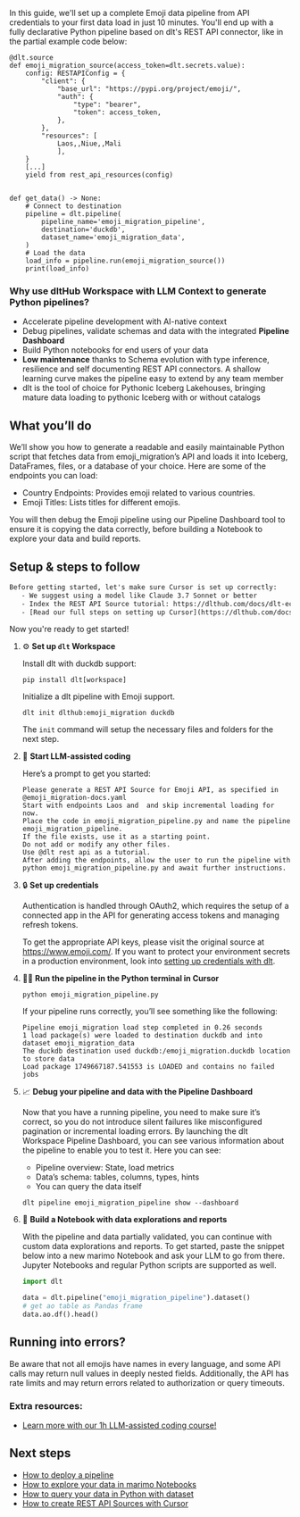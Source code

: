 In this guide, we'll set up a complete Emoji data pipeline from API credentials to your first data load in just 10 minutes. You'll end up with a fully declarative Python pipeline based on dlt's REST API connector, like in the partial example code below:

```python-outcome
@dlt.source
def emoji_migration_source(access_token=dlt.secrets.value):
    config: RESTAPIConfig = {
        "client": {
            "base_url": "https://pypi.org/project/emoji/",
            "auth": {
                "type": "bearer",
                "token": access_token,
            },
        },
        "resources": [
            Laos,,Niue,,Mali
            ],
    }
    [...]
    yield from rest_api_resources(config)


def get_data() -> None:
    # Connect to destination
    pipeline = dlt.pipeline(
        pipeline_name='emoji_migration_pipeline',
        destination='duckdb',
        dataset_name='emoji_migration_data', 
    )
    # Load the data
    load_info = pipeline.run(emoji_migration_source())
    print(load_info) 
```

### Why use dltHub Workspace with LLM Context to generate Python pipelines?

- Accelerate pipeline development with AI-native context
- Debug pipelines, validate schemas and data with the integrated **Pipeline Dashboard**
- Build Python notebooks for end users of your data
- **Low maintenance** thanks to Schema evolution with type inference, resilience and self documenting REST API connectors. A shallow learning curve makes the pipeline easy to extend by any team member
- dlt is the tool of choice for Pythonic Iceberg Lakehouses, bringing mature data loading to pythonic Iceberg with or without catalogs

## What you’ll do

We’ll show you how to generate a readable and easily maintainable Python script that fetches data from emoji_migration’s API and loads it into Iceberg, DataFrames, files, or a database of your choice. Here are some of the endpoints you can load:

- Country Endpoints: Provides emoji related to various countries.
- Emoji Titles: Lists titles for different emojis.

You will then debug the Emoji pipeline using our Pipeline Dashboard tool to ensure it is copying the data correctly, before building a Notebook to explore your data and build reports.

## Setup & steps to follow

```default
Before getting started, let's make sure Cursor is set up correctly:
   - We suggest using a model like Claude 3.7 Sonnet or better
   - Index the REST API Source tutorial: https://dlthub.com/docs/dlt-ecosystem/verified-sources/rest_api/ and add it to context as **@dlt rest api**
   - [Read our full steps on setting up Cursor](https://dlthub.com/docs/dlt-ecosystem/llm-tooling/cursor-restapi#23-configuring-cursor-with-documentation)
```

Now you're ready to get started!

1. ⚙️ **Set up `dlt` Workspace**
    
    Install dlt with duckdb support:
    ```shell
    pip install dlt[workspace]
    ```

    Initialize a dlt pipeline with Emoji support.
    ```shell
    dlt init dlthub:emoji_migration duckdb
    ```

    The `init` command will setup the necessary files and folders for the next step.
    
2. 🤠 **Start LLM-assisted coding**
    
    Here’s a prompt to get you started:
    
    ```prompt
    Please generate a REST API Source for Emoji API, as specified in @emoji_migration-docs.yaml 
    Start with endpoints Laos and  and skip incremental loading for now. 
    Place the code in emoji_migration_pipeline.py and name the pipeline emoji_migration_pipeline. 
    If the file exists, use it as a starting point. 
    Do not add or modify any other files. 
    Use @dlt rest api as a tutorial. 
    After adding the endpoints, allow the user to run the pipeline with python emoji_migration_pipeline.py and await further instructions.
    ```

    
3. 🔒 **Set up credentials** 
    
    Authentication is handled through OAuth2, which requires the setup of a connected app in the API for generating access tokens and managing refresh tokens.
    
    To get the appropriate API keys, please visit the original source at https://www.emoji.com/.
    If you want to protect your environment secrets in a production environment, look into [setting up credentials with dlt](https://dlthub.com/docs/walkthroughs/add_credentials).
    
4. 🏃‍♀️ **Run the pipeline in the Python terminal in Cursor**
    
    ```shell
    python emoji_migration_pipeline.py
    ```
    
    If your pipeline runs correctly, you’ll see something like the following:
    
    ```shell
    Pipeline emoji_migration load step completed in 0.26 seconds
    1 load package(s) were loaded to destination duckdb and into dataset emoji_migration_data
    The duckdb destination used duckdb:/emoji_migration.duckdb location to store data
    Load package 1749667187.541553 is LOADED and contains no failed jobs
    ```
    
5. 📈 **Debug your pipeline and data with the Pipeline Dashboard**

    Now that you have a running pipeline, you need to make sure it’s correct, so you do not introduce silent failures like misconfigured pagination or incremental loading errors. By launching the dlt Workspace Pipeline Dashboard, you can see various information about the pipeline to enable you to test it. Here you can see:
    - Pipeline overview: State, load metrics
    - Data’s schema: tables, columns, types, hints
    - You can query the data itself
    
    ```shell
    dlt pipeline emoji_migration_pipeline show --dashboard
    ```
    
6. 🐍 **Build a Notebook with data explorations and reports**

    With the pipeline and data partially validated, you can continue with custom data explorations and reports. To get started, paste the snippet below into a new marimo Notebook and ask your LLM to go from there. Jupyter Notebooks and regular Python scripts are supported as well.

    
    ```python
    import dlt

   data = dlt.pipeline("emoji_migration_pipeline").dataset()
   # get ao table as Pandas frame
   data.ao.df().head()
    ```

## Running into errors?

Be aware that not all emojis have names in every language, and some API calls may return null values in deeply nested fields. Additionally, the API has rate limits and may return errors related to authorization or query timeouts.

### Extra resources:

- [Learn more with our 1h LLM-assisted coding course!](https://www.youtube.com/watch?v=GGid70rnJuM)

## Next steps

- [How to deploy a pipeline](https://dlthub.com/docs/walkthroughs/deploy-a-pipeline)
- [How to explore your data in marimo Notebooks](https://dlthub.com/docs/general-usage/dataset-access/marimo)
- [How to query your data in Python with dataset](https://dlthub.com/docs/general-usage/dataset-access/dataset)
- [How to create REST API Sources with Cursor](https://dlthub.com/docs/dlt-ecosystem/llm-tooling/cursor-restapi)